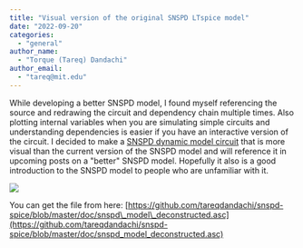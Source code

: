 ```yaml
---
title: "Visual version of the original SNSPD LTspice model"
date: "2022-09-20"
categories: 
  - "general"
author_name: 
  - "Torque (Tareq) Dandachi"
author_email: 
  - "tareq@mit.edu"
---
```


While developing a better SNSPD model, I found myself referencing the source and redrawing the circuit and dependency chain multiple times. Also plotting internal variables when you are simulating simple circuits and understanding dependencies is easier if you have an interactive version of the circuit. I decided to make a [SNSPD dynamic model circuit](https://github.com/tareqdandachi/snspd-spice/blob/master/doc/snspd_model_deconstructed.asc) that is more visual than the current version of the SNSPD model and will reference it in upcoming posts on a "better" SNSPD model. Hopefully it also is a good introduction to the SNSPD model to people who are unfamiliar with it.

![](images/Screen-Shot-2022-09-20-at-3.29.49-PM.png)

You can get the file from here: [https://github.com/tareqdandachi/snspd-spice/blob/master/doc/snspd\_model\_deconstructed.asc](https://github.com/tareqdandachi/snspd-spice/blob/master/doc/snspd_model_deconstructed.asc)
